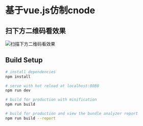 # 基于vue.js仿制cnode

## 扫下方二维码看效果
![扫描下方二维码看效果](https://github.com/mangogit/mangogit.github.io/raw/master/cnode/QRcode.png)

## Build Setup

``` bash
# install dependencies
npm install

# serve with hot reload at localhost:8080
npm run dev

# build for production with minification
npm run build

# build for production and view the bundle analyzer report
npm run build --report
```
